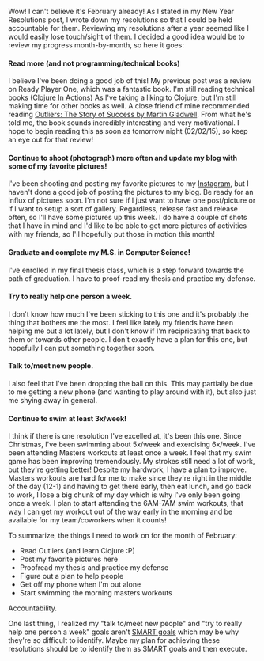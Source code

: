 
Wow! I can't believe it's February already! As I stated in my New Year Resolutions post, I wrote down my resolutions so that I could be held accountable for them. Reviewing my resolutions after a year seemed like I would easily lose touch/sight of them. I decided a good idea would be to review my progress month-by-month, so here it goes:

#### Read more (and not programming/technical books) ####
I believe I've been doing a good job of this! My previous post was a review on Ready Player One, which was a fantastic book. I'm still reading technical books ([Clojure In Actions](http://www.manning.com/rathore/)) As I've taking a liking to Clojure, but I'm still making time for other books as well. A close friend of mine recommended reading [Outliers: The Story of Success by Martin Gladwell](http://www.amazon.com/Outliers-Story-Success-Malcolm-Gladwell/dp/0316017930). From what he's told me, the book sounds incredibly interesting and very motivational. I hope to begin reading this as soon as tomorrow night (02/02/15), so keep an eye out for that review!

#### Continue to shoot (photograph) more often and update my blog with some of my favorite pictures! ####
I've been shooting and posting my favorite pictures to my [Instagram](http://instagram.com/barakyoo), but I haven't done a good job of posting the pictures to my blog. Be ready for an influx of pictures soon. I'm not sure if I just want to have one post/picture or if I want to setup a sort of gallery. Regardless, release fast and release often, so I'll have some pictures up this week. I do have a couple of shots that I have in mind and I'd like to be able to get more pictures of activities with my friends, so I'll hopefully put those in motion this month!

#### Graduate and complete my M.S. in Computer Science! ####
I've enrolled in my final thesis class, which is a step forward towards the path of graduation. I have to proof-read my thesis and practice my defense.

#### Try to really help one person a week. ####
I don't know how much I've been sticking to this one and it's probably the thing that bothers me the most. I feel like lately my friends have been helping me out a lot lately, but I don't know if I'm recipricating that back to them or towards other people. I don't exactly have a plan for this one, but hopefully I can put something together soon.

#### Talk to/meet new people. ####
I also feel that I've been dropping the ball on this. This may partially be due to me getting a new phone (and wanting to play around with it), but also just me shying away in general.

#### Continue to swim at least 3x/week! ####
I think if there is one resolution I've excelled at, it's been this one. Since Christmas, I've been swimming about 5x/week and exercising 6x/week. I've been attending Masters workouts at least once a week. I feel that my swim game has been improving tremendously. My strokes still need a lot of work, but they're getting better! Despite my hardwork, I have a plan to improve. Masters workouts are hard for me to make since they're right in the middle of the day (12-1) and having to get there early, then eat lunch, and go back to work, I lose a big chunk of my day which is why I've only been going once a week. I plan to start attending the 6AM-7AM swim workouts, that way I can get my workout out of the way early in the morning and be available for my team/coworkers when it counts!

To summarize, the things I need to work on for the month of February:

* Read Outliers (and learn Clojure :P)
* Post my favorite pictures here
* Proofread my thesis and practice my defense
* Figure out a plan to help people
* Get off my phone when I'm out alone
* Start swimming the morning masters workouts

Accountability.

One last thing, I realized my "talk to/meet new people" and "try to really help one person a week" goals aren't [SMART goals](http://en.wikipedia.org/wiki/SMART_criteria) which may be why they're so difficult to identify. Maybe my plan for achieving these resolutions should be to identify them as SMART goals and then execute.